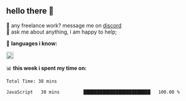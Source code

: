 ## hello there 👋

💼 any freelance work? message me on [discord](https://discord.com/users/577571414186393661/)\
💬 ask me about anything, i am happy to help;

🌸 **languages ​i know:**  

<img height="20" src="https://skillicons.dev/icons?i=js,ts,html,css,php,py,java&perline=50">

📊 **this week i spent my time on:**
<!--START_SECTION:waka-->

```txt
Total Time: 38 mins

JavaScript   38 mins         █████████████████████████   100.00 %
```

<!--END_SECTION:waka-->
